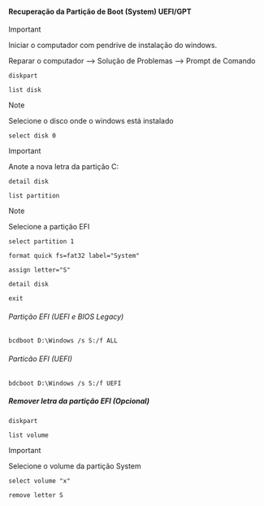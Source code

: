 #### Recuperação da Partição de Boot (System) UEFI/GPT

>[!IMPORTANT]
>Iniciar o computador com pendrive de instalação do windows.
>
> Reparar o computador --> Solução de Problemas --> Prompt de Comando

```
diskpart
```
```
list disk
```
>[!NOTE]
>Selecione o disco onde o windows está instalado
>
> ```select disk 0```


>[!IMPORTANT]
>Anote a nova letra da partição C:
>
> ``` detail disk ```

```
list partition
```

>[!NOTE]
>Selecione a partição EFI
```
select partition 1
```
```
format quick fs=fat32 label="System"
```
```
assign letter="S"
```
```
detail disk
```
```
exit
```
###### Partição EFI (UEFI e BIOS Legacy)

```
bcdboot D:\Windows /s S:/f ALL
```

###### Particão EFI (UEFI)

```
bdcboot D:\Windows /s S:/f UEFI
```
##### Remover letra da partição EFI (Opcional)

```
diskpart
```
```
list volume
```

>[!IMPORTANT]
>Selecione o volume da partição System
>
```
select volume "x"
```

```
remove letter S
```

